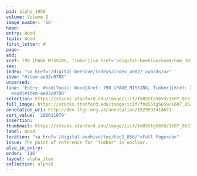 ```yaml
---
pid: alpha_1056
volume: Volume 2
image_number: '66'
head:
entry: Wood
topic: Wood
first_letter: W
page:
add:
xref: 798 [PAGE_MISSING, Timber]|<a href='/digital-beehive/num9/num_3051/'>2113 [Wood]</a>
see:
index: "<a href='/digital-beehive/index5/index_4602/'>wood</a>"
item: "#item-ae92c0788"
unparsed:
line: 'Entry: Wood|Topic: Wood|Xref: 798 [PAGE_MISSING, Timber]|Xref: 2113 [Wood]|Index:
  wood|#item-ae92c0788'
selection: https://stacks.stanford.edu/image/iiif/fm855tg5659/1607_0533/785,1079,2996,443/full/0/default.jpg
full_image: https://stacks.stanford.edu/image/iiif/fm855tg5659/1607_0533/full/full/0/default.jpg
annotation_uri: http://dev.llgc.org.uk/annotation/1529595414671
sort_value: '206611079'
insertion:
thumbnail: https://stacks.stanford.edu/image/iiif/fm855tg5659/1607_0533/785,1079,600,180/250,/0/default.jpg
label: Wood
location: "<a href='/digital-beehive/toc/toc2_056/'>Full Page</a>"
issue: The point of reference for "Timber" is unclear.
also_in_entry:
order: '116'
layout: alpha_item
collection: alpha5
---
```

